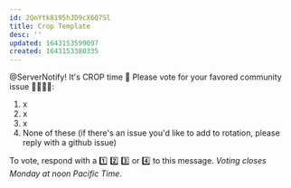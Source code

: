 ```yaml
---
id: 2QnYtk8195hJD9cX6Q7Sl
title: Crop Template
desc: ''
updated: 1643153599097
created: 1643153380335
---
```


@ServerNotify! It's CROP time 🙂 Please vote for your favored community issue 👨‍🌾👩‍🌾:

1. x
2. x
3. x
4. None of these (if there's an issue you'd like to add to rotation, please reply with a github issue)

To vote, respond with a 1️⃣ 2️⃣ 3️⃣ or 4️⃣ to this message. _Voting closes Monday at noon Pacific Time_.
